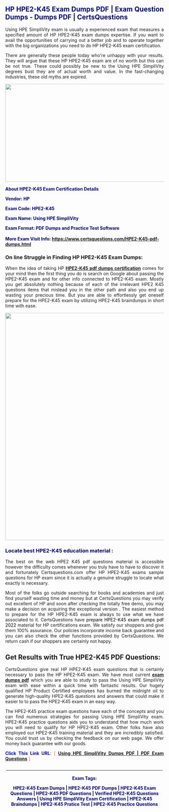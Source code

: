 <h2 style="text-align: justify;"><span style="color: #000080;">HP HPE2-K45 Exam Dumps PDF | Exam Question Dumps - Dumps PDF | CertsQuestions</span></h2>
<p style="text-align: justify;">Using HPE SimpliVity exam is usually a experienced exam that measures a specified amount of HP  HPE2-K45 exam dumps expertise. If you want to avail the opportunities of carrying out a better job and to operate together with the big organizations you need to do HP HPE2-K45 exam certification.</p>
<p style="text-align: justify;">There are generally these people today who're unhappy with your results. They will argue that these HP  HPE2-K45 exam are of no worth but this can be not true. These could possibly be new to the Using HPE SimpliVity degrees bust they are of actual worth and value. In the fast-changing industries, these old myths are expired.</p>
<p><img style="display: block; margin-left: auto; margin-right: auto;" src="https://i.imgur.com/eaP4ae9.png" width="840" height="310" /></p>
<p><span style="color: #000080;"><strong>About HPE2-K45 Exam Certification Details</strong></span></p>
<p><span style="color: #000080;"><strong>Vendor: HP<br /></strong></span></p>
<p><span style="color: #000080;"><strong>Exam Code: HPE2-K45</strong></span></p>
<p><span style="color: #000080;"><strong>Exam Name: Using HPE SimpliVity</strong></span></p>
<p><span style="color: #000080;"><strong>Exam Format: PDF Dumps and Practice Test Software<br /><br />More Exam Visit Info: <span style="color: #ff6600;"><a href="https://www.certsquestions.com/HPE2-K45-pdf-dumps.html">https://www.certsquestions.com/HPE2-K45-pdf-dumps.html</a></span></strong></span></p>
<h3>On line Struggle in Finding HP HPE2-K45 Exam Dumps:</h3>
<p style="text-align: justify;">When the idea of taking HP <a href="https://www.certsquestions.com/HPE2-K45-pdf-dumps.html"><strong> HPE2-K45 pdf dumps certification</strong></a> comes for your mind then the first thing you do is search on Google about passing the HPE2-K45 exam and for other info connected to HPE2-K45 exam. Mostly you get absolutely nothing because of each of the irrelevant HPE2 K45 questions items that mislead you in the other path and also you end up wasting your precious time. But you are able to effortlessly get oneself prepare for the HPE2-K45 exam by utilizing HPE2-K45 braindumps in short time with ease.</p>
<p><a href="https://www.certsquestions.com/HPE2-K45-pdf-dumps.html"><img style="display: block; margin-left: auto; margin-right: auto;" src="https://i.imgur.com/pxhoKQ2.png" width="720" /></a></p>
<h3><span style="color: #000080;">Locate best  HPE2-K45 education material :</span></h3>
<p style="text-align: justify;">The best on the web HPE2 K45 pdf questions material is accessible however the difficulty comes whenever you truly have to have to discover it and fortunately Certsquestions.com offer HP HPE2-K45 exams sample questions for HP  exam since it is actually a genuine struggle to locate what exactly is necessary.</p>
<p style="text-align: justify;">Most of the folks go outside searching for books and academies and just find yourself wasting time and money but at CertsQuestions you may verify out excellent of HP  and soon after checking the totally free demo, you may make a decision on acquiring the exceptional version . The easiest method to prepare for the HP HPE2-K45 exam is always to use what we have associated to it. CertsQuestions have <span style="color: #000000;">prepare HPE2-K45 exam dumps pdf 2022</span> material for HP certifications exam. We satisfy our shoppers and give them 100% assurance. Our policies incorporate income back guarantee and you can also check the other functions provided by CertsQuestions. We return cash if our shoppers are certainly not happy.</p>
<h2>Get Results with True HPE2-K45 PDF Questions:</h2>
<p style="text-align: justify;">CertsQuestions give real HP HPE2-K45 exam questions that is certainly necessary to pass the HP  HPE2-K45 exam. We have most current<strong>&nbsp;<a href="https://www.certsquestions.com/">exam dumps pdf</a></strong>&nbsp;which you are able to study to pass the Using HPE SimpliVity exam with ease within a quick time with fantastic results. Our hugely qualified HP Product Certified employees has burned the midnight oil to generate high-quality HPE2-K45 questions and answers that could make it easier to to pass the HPE2-K45 exam in an easy way.</p>
<p style="text-align: justify;">The HPE2-K45 practice exam questions have each of the concepts and you can find numerous strategies for passing Using HPE SimpliVity exam. HPE2-K45 practice questions aids you to understand that how much work you will need to qualify for HP  HPE2-K45 exam. Other folks have also employed our HPE2-K45 training material and they are incredibly satisfied. You could trust us by checking the feedback on our web page. We offer money back guarantee with our goods.</p>
<p style="text-align: justify;"><span style="color: #0000ff;"><strong>Click This Link URL</strong>:</span> <span style="color: #ff6600;">[ <strong><a href="https://www.certsquestions.com/hp-product-certified-certification.html">Using HPE SimpliVity Dumps PDF | PDF Exam Questions</a></strong> ]</span></p>
<p style="text-align: center;">______________________________________________________________________________</p>
<p style="text-align: center;"><span style="color: #000080;"><strong>Exam Tags:</strong></span></p>
<p style="text-align: center;"><span style="color: #000080;"><strong>HPE2-K45 Exam Dumps | HPE2-K45 PDF Dumps | HPE2-K45 Exam Questions | HPE2-K45 PDF Questions | Verified HPE2-K45 Questions Answers | Using HPE SimpliVity Exam Certification | HPE2-K45 Braindumps | HPE2-K45 Pratice Test | HPE2-K45 Practice Questions</strong></span></p>
